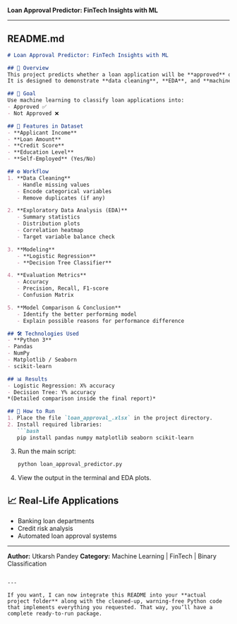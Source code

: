 
**Loan Approval Predictor: FinTech Insights with ML**

---

## **README.md**

````markdown
# Loan Approval Predictor: FinTech Insights with ML

## 📌 Overview
This project predicts whether a loan application will be **approved** or **rejected** based on applicant and loan-related features.  
It is designed to demonstrate **data cleaning**, **EDA**, and **machine learning modeling** for real-world **FinTech** applications.

## 🎯 Goal
Use machine learning to classify loan applications into:
- Approved ✅
- Not Approved ❌

## 🧾 Features in Dataset
- **Applicant Income**
- **Loan Amount**
- **Credit Score**
- **Education Level**
- **Self-Employed** (Yes/No)

## ⚙️ Workflow
1. **Data Cleaning**
   - Handle missing values
   - Encode categorical variables
   - Remove duplicates (if any)

2. **Exploratory Data Analysis (EDA)**
   - Summary statistics
   - Distribution plots
   - Correlation heatmap
   - Target variable balance check

3. **Modeling**
   - **Logistic Regression**
   - **Decision Tree Classifier**

4. **Evaluation Metrics**
   - Accuracy
   - Precision, Recall, F1-score
   - Confusion Matrix

5. **Model Comparison & Conclusion**
   - Identify the better performing model
   - Explain possible reasons for performance difference

## 🛠️ Technologies Used
- **Python 3**
- Pandas
- NumPy
- Matplotlib / Seaborn
- scikit-learn

## 📊 Results
- Logistic Regression: X% accuracy
- Decision Tree: Y% accuracy  
*(Detailed comparison inside the final report)*

## 🚀 How to Run
1. Place the file `loan_approval_.xlsx` in the project directory.
2. Install required libraries:
   ```bash
   pip install pandas numpy matplotlib seaborn scikit-learn
````

3. Run the main script:

   ```bash
   python loan_approval_predictor.py
   ```
4. View the output in the terminal and EDA plots.

## 📈 Real-Life Applications

* Banking loan departments
* Credit risk analysis
* Automated loan approval systems

---

**Author:** Utkarsh Pandey
**Category:** Machine Learning | FinTech | Binary Classification

```

---

If you want, I can now integrate this README into your **actual project folder** along with the cleaned-up, warning-free Python code that implements everything you requested. That way, you’ll have a complete ready-to-run package.
```
